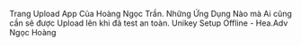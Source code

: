 Trang Upload App Của Hoàng Ngọc Trần. 
Những Ứng Dụng Nào mà Ai cũng cần sẽ được Upload lên khi đã test an toàn.
Unikey Setup Offline - Hea.Adv Ngọc Hoàng

